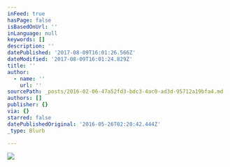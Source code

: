 ```yaml
---
inFeed: true
hasPage: false
isBasedOnUrl: ''
inLanguage: null
keywords: []
description: ''
datePublished: '2017-08-09T16:01:26.566Z'
dateModified: '2017-08-09T16:01:24.829Z'
title: ''
author:
  - name: ''
    url: ''
sourcePath: _posts/2016-02-06-47a52fd3-bdc3-4ac0-ad3d-95712a19bfa4.md
authors: []
publisher: {}
via: {}
starred: false
datePublishedOriginal: '2016-05-26T02:20:42.444Z'
_type: Blurb

---
```

![](https://s3-us-west-2.amazonaws.com/the-grid-img/p/b9d1d512795912cf41173db78383d68a56a3d6e4.png)